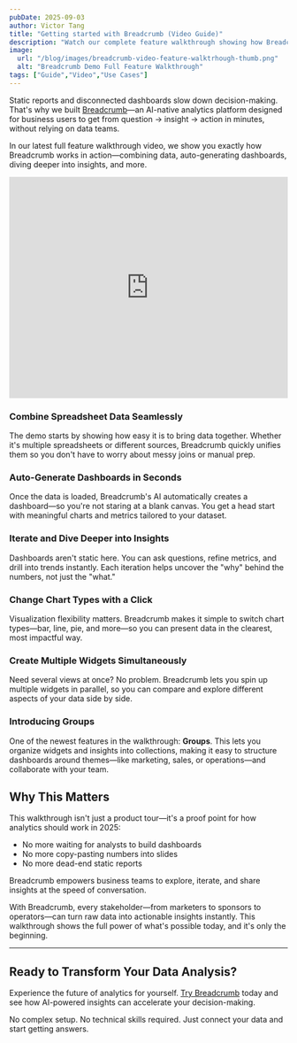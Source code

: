 ```yaml
---
pubDate: 2025-09-03
author: Victor Tang
title: "Getting started with Breadcrumb (Video Guide)"
description: "Watch our complete feature walkthrough showing how Breadcrumb transforms data analysis from static reports to dynamic, AI-powered insights. See auto-generated dashboards, seamless data combining, and interactive exploration in action."
image:
  url: "/blog/images/breadcrumb-video-feature-walktrhough-thumb.png"
  alt: "Breadcrumb Demo Full Feature Walkthrough"
tags: ["Guide","Video","Use Cases"]
---
```


Static reports and disconnected dashboards slow down decision-making. That's why we built [Breadcrumb](https://www.breadcrumb.ai)—an AI-native analytics platform designed for business users to get from question → insight → action in minutes, without relying on data teams.

In our latest full feature walkthrough video, we show you exactly how Breadcrumb works in action—combining data, auto-generating dashboards, diving deeper into insights, and more.

<iframe width="100%" height="400" src="https://www.youtube.com/embed/w_JVw30zzEI?si=yEQ99P56w66yLDRS" title="YouTube video player" frameborder="0" allow="accelerometer; autoplay; clipboard-write; encrypted-media; gyroscope; picture-in-picture; web-share" referrerpolicy="strict-origin-when-cross-origin" allowfullscreen></iframe>

### Combine Spreadsheet Data Seamlessly

The demo starts by showing how easy it is to bring data together. Whether it's multiple spreadsheets or different sources, Breadcrumb quickly unifies them so you don't have to worry about messy joins or manual prep.

### Auto-Generate Dashboards in Seconds

Once the data is loaded, Breadcrumb's AI automatically creates a dashboard—so you're not staring at a blank canvas. You get a head start with meaningful charts and metrics tailored to your dataset.

### Iterate and Dive Deeper into Insights

Dashboards aren't static here. You can ask questions, refine metrics, and drill into trends instantly. Each iteration helps uncover the "why" behind the numbers, not just the "what."

### Change Chart Types with a Click

Visualization flexibility matters. Breadcrumb makes it simple to switch chart types—bar, line, pie, and more—so you can present data in the clearest, most impactful way.

### Create Multiple Widgets Simultaneously

Need several views at once? No problem. Breadcrumb lets you spin up multiple widgets in parallel, so you can compare and explore different aspects of your data side by side.

### Introducing Groups

One of the newest features in the walkthrough: **Groups**. This lets you organize widgets and insights into collections, making it easy to structure dashboards around themes—like marketing, sales, or operations—and collaborate with your team.

## Why This Matters

This walkthrough isn't just a product tour—it's a proof point for how analytics should work in 2025:

- No more waiting for analysts to build dashboards
- No more copy-pasting numbers into slides
- No more dead-end static reports

Breadcrumb empowers business teams to explore, iterate, and share insights at the speed of conversation.

With Breadcrumb, every stakeholder—from marketers to sponsors to operators—can turn raw data into actionable insights instantly. This walkthrough shows the full power of what's possible today, and it's only the beginning.

---

## Ready to Transform Your Data Analysis?

Experience the future of analytics for yourself. [Try Breadcrumb](https://www.breadcrumb.ai) today and see how AI-powered insights can accelerate your decision-making.

No complex setup. No technical skills required. Just connect your data and start getting answers. 